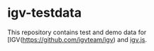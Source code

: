 # igv-testdata

This repository contains test and demo data for [IGV(https://github.com/igvteam/igv) and
[igv.js](https://github.com/igvteam/igv.js). 